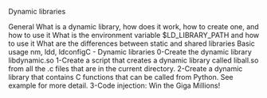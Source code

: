 Dynamic libraries

General
What is a dynamic library, how does it work, how to create one, and how to use it
What is the environment variable $LD_LIBRARY_PATH and how to use it
What are the differences between static and shared libraries
Basic usage nm, ldd, ldconfigC - Dynamic libraries
0-Create the dynamic library libdynamic.so
1-Create a script that creates a dynamic library called liball.so from all the .c files that are in the current directory.
2-Create a dynamic library that contains C functions that can be called from Python. See example for more detail.
3-Code injection: Win the Giga Millions!
